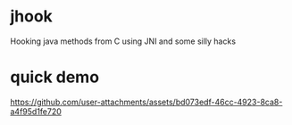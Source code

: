 # jhook
Hooking java methods from C using JNI and some silly hacks

# quick demo
https://github.com/user-attachments/assets/bd073edf-46cc-4923-8ca8-a4f95d1fe720

